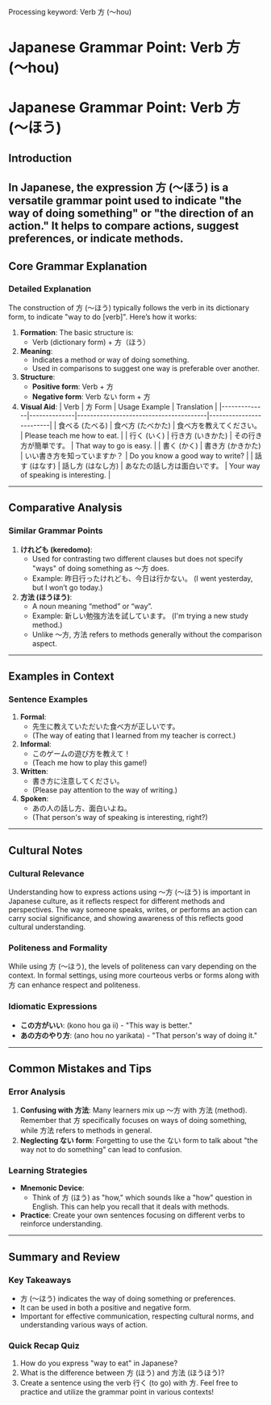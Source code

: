 Processing keyword: Verb 方 (〜hou)
# Japanese Grammar Point: Verb 方 (〜hou)
# Japanese Grammar Point: Verb 方 (〜ほう)
## Introduction
In Japanese, the expression 方 (〜ほう) is a versatile grammar point used to indicate "the way of doing something" or "the direction of an action." It helps to compare actions, suggest preferences, or indicate methods. 
---
## Core Grammar Explanation
### Detailed Explanation
The construction of 方 (〜ほう) typically follows the verb in its dictionary form, to indicate "way to do [verb]". Here’s how it works:
1. **Formation**: The basic structure is:
   - Verb (dictionary form) + 方（ほう）
2. **Meaning**: 
   - Indicates a method or way of doing something.
   - Used in comparisons to suggest one way is preferable over another.
3. **Structure**:
   - **Positive form**: Verb + 方
   - **Negative form**: Verb ない form + 方
4. **Visual Aid**:
| Verb         | 方 Form      | Usage Example                           | Translation             |
|--------------|--------------|----------------------------------------|-------------------------|
| 食べる (たべる) | 食べ方 (たべかた) | 食べ方を教えてください。          | Please teach me how to eat. |
| 行く (いく)    | 行き方 (いきかた)  | その行き方が簡単です。               | That way to go is easy.  |
| 書く (かく)   | 書き方 (かきかた)  | いい書き方を知っていますか？         | Do you know a good way to write? |
| 話す (はなす)   | 話し方 (はなし方)  | あなたの話し方は面白いです。         | Your way of speaking is interesting. |
---
## Comparative Analysis
### Similar Grammar Points
1. **けれども (keredomo)**:
   - Used for contrasting two different clauses but does not specify "ways" of doing something as 〜方 does.
   - Example: 昨日行ったけれども、今日は行かない。 (I went yesterday, but I won’t go today.)
2. **方法 (ほうほう)**:
   - A noun meaning “method” or “way”.
   - Example: 新しい勉強方法を試しています。 (I'm trying a new study method.)
   - Unlike 〜方, 方法 refers to methods generally without the comparison aspect.
---
## Examples in Context
### Sentence Examples
1. **Formal**: 
   - 先生に教えていただいた食べ方が正しいです。
   - (The way of eating that I learned from my teacher is correct.)
2. **Informal**: 
   - このゲームの遊び方を教えて！
   - (Teach me how to play this game!)
3. **Written**:
   - 書き方に注意してください。
   - (Please pay attention to the way of writing.)
4. **Spoken**:
   - あの人の話し方、面白いよね。
   - (That person's way of speaking is interesting, right?)
---
## Cultural Notes
### Cultural Relevance
Understanding how to express actions using 〜方 (〜ほう) is important in Japanese culture, as it reflects respect for different methods and perspectives. The way someone speaks, writes, or performs an action can carry social significance, and showing awareness of this reflects good cultural understanding.
### Politeness and Formality
While using 方 (〜ほう), the levels of politeness can vary depending on the context. In formal settings, using more courteous verbs or forms along with 方 can enhance respect and politeness.
### Idiomatic Expressions
- **この方がいい**: (kono hou ga ii) - "This way is better."
- **あの方のやり方**: (ano hou no yarikata) - "That person's way of doing it."
---
## Common Mistakes and Tips
### Error Analysis
1. **Confusing with 方法**: Many learners mix up 〜方 with 方法 (method). Remember that 方 specifically focuses on ways of doing something, while 方法 refers to methods in general.
2. **Neglecting ない form**: Forgetting to use the ない form to talk about "the way not to do something" can lead to confusion.
### Learning Strategies
- **Mnemonic Device**: 
  - Think of 方 (ほう) as "how," which sounds like a "how" question in English. This can help you recall that it deals with methods.
- **Practice**: Create your own sentences focusing on different verbs to reinforce understanding.
---
## Summary and Review
### Key Takeaways
- 方 (〜ほう) indicates the way of doing something or preferences.
- It can be used in both a positive and negative form.
- Important for effective communication, respecting cultural norms, and understanding various ways of action.
### Quick Recap Quiz
1. How do you express "way to eat" in Japanese?
2. What is the difference between 方 (ほう) and 方法 (ほうほう)?
3. Create a sentence using the verb 行く (to go) with 方.
Feel free to practice and utilize the grammar point in various contexts!
